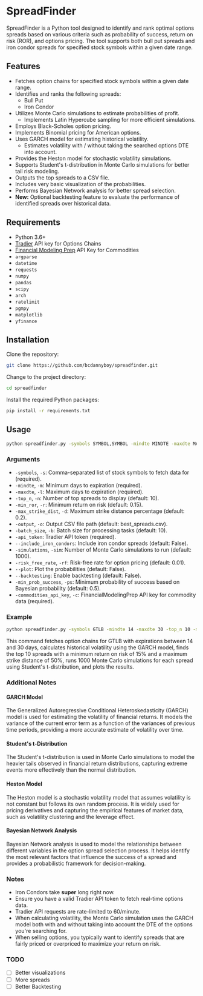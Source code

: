 # SpreadFinder

SpreadFinder is a Python tool designed to identify and rank optimal options spreads based on various criteria such as probability of success, return on risk (ROR), and options pricing. The tool supports both bull put spreads and iron condor spreads for specified stock symbols within a given date range.

## Features

- Fetches option chains for specified stock symbols within a given date range.
- Identifies and ranks the following spreads:
  - Bull Put
  - Iron Condor
- Utilizes Monte Carlo simulations to estimate probabilities of profit.
  - Implements Latin Hypercube sampling for more efficient simulations.
- Employs Black-Scholes option pricing.
- Implements Binomial pricing for American options.
- Uses GARCH model for estimating historical volatility.
  - Estimates volatility with / without taking the searched options DTE into account.
- Provides the Heston model for stochastic volatility simulations.
- Supports Student's t-distribution in Monte Carlo simulations for better tail risk modeling.
- Outputs the top spreads to a CSV file.
- Includes very basic visualization of the probabilities.
- Performs Bayesian Network analysis for better spread selection.
- **New:** Optional backtesting feature to evaluate the performance of identified spreads over historical data.

## Requirements

- Python 3.6+
- [Tradier](https://tradier.com/) API key for Options Chains
- [Financial Modeling Prep](https://site.financialmodelingprep.com/) API Key for Commodities
- `argparse`
- `datetime`
- `requests`
- `numpy`
- `pandas`
- `scipy`
- `arch`
- `ratelimit`
- `pgmpy`
- `matplotlib`
- `yfinance`

## Installation

Clone the repository:

```sh
git clone https://github.com/bcdannyboy/spreadfinder.git
```

Change to the project directory:

```sh
cd spreadfinder
```

Install the required Python packages:

```sh
pip install -r requirements.txt
```

## Usage

```sh
python spreadfinder.py -symbols SYMBOL,SYMBOL -mindte MINDTE -maxdte MAXDTE [-top_n TOP_N] [-min_ror MIN_ROR] [-max_strike_dist MAX_STRIKE_DIST] [-output OUTPUT] [-batch_size BATCH_SIZE] -api_token API_TOKEN [--include_iron_condors] [-simulations SIMULATIONS] [-risk_free_rate RISK_FREE_RATE] [--plot] [--backtesting] [-min_prob_success MIN_PROB_SUCCESS] [-commodities_api_key COMMODITIES_API_KEY]
```

### Arguments

- `-symbols`, `-s`: Comma-separated list of stock symbols to fetch data for (required).
- `-mindte`, `-m`: Minimum days to expiration (required).
- `-maxdte`, `-l`: Maximum days to expiration (required).
- `-top_n`, `-n`: Number of top spreads to display (default: 10).
- `-min_ror`, `-r`: Minimum return on risk (default: 0.15).
- `-max_strike_dist`, `-d`: Maximum strike distance percentage (default: 0.2).
- `-output`, `-o`: Output CSV file path (default: best_spreads.csv).
- `-batch_size`, `-b`: Batch size for processing tasks (default: 10).
- `-api_token`: Tradier API token (required).
- `--include_iron_condors`: Include iron condor spreads (default: False).
- `-simulations`, `-sim`: Number of Monte Carlo simulations to run (default: 1000).
- `-risk_free_rate`, `-rf`: Risk-free rate for option pricing (default: 0.01).
- `--plot`: Plot the probabilities (default: False).
- `--backtesting`: Enable backtesting (default: False).
- `-min_prob_success`, `-ps`: Minimum probability of success based on Bayesian probability (default: 0.5).
- `-commodities_api_key`, `-c`: FinancialModelingPrep API key for commodity data (required).

### Example

```sh
python spreadfinder.py -symbols GTLB -mindte 14 -maxdte 30 -top_n 10 -min_ror 0.15 -max_strike_dist 0.5 -batch_size 10000 -api_token "2FRbqCT74L2iJBpAFArYZTThhNxU" -simulations 1000 -risk_free_rate 0.0454 -commodities_api_key CMy2CnXAdirIafquonQ0n9jKNZmKDruP --plot
```

This command fetches option chains for GTLB with expirations between 14 and 30 days, calculates historical volatility using the GARCH model, finds the top 10 spreads with a minimum return on risk of 15% and a maximum strike distance of 50%, runs 1000 Monte Carlo simulations for each spread using Student's t-distribution, and plots the results.

### Additional Notes

#### GARCH Model
The Generalized Autoregressive Conditional Heteroskedasticity (GARCH) model is used for estimating the volatility of financial returns. It models the variance of the current error term as a function of the variances of previous time periods, providing a more accurate estimate of volatility over time.

#### Student's t-Distribution
The Student's t-distribution is used in Monte Carlo simulations to model the heavier tails observed in financial return distributions, capturing extreme events more effectively than the normal distribution.

#### Heston Model
The Heston model is a stochastic volatility model that assumes volatility is not constant but follows its own random process. It is widely used for pricing derivatives and capturing the empirical features of market data, such as volatility clustering and the leverage effect.

#### Bayesian Network Analysis
Bayesian Network analysis is used to model the relationships between different variables in the option spread selection process. It helps identify the most relevant factors that influence the success of a spread and provides a probabilistic framework for decision-making.

### Notes

- Iron Condors take **super** long right now.
- Ensure you have a valid Tradier API token to fetch real-time options data.
- Tradier API requests are rate-limited to 60/minute.
- When calculating volatility, the Monte Carlo simulation uses the GARCH model both with and without taking into account the DTE of the options you're searching for.
- When selling options, you typically want to identify spreads that are fairly priced or overpriced to maximize your return on risk.

### TODO

- [ ] Better visualizations
- [ ] More spreads
- [ ] Better Backtesting
